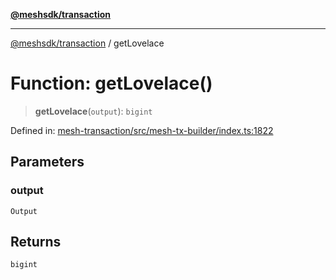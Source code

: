 [**@meshsdk/transaction**](../README.md)

***

[@meshsdk/transaction](../globals.md) / getLovelace

# Function: getLovelace()

> **getLovelace**(`output`): `bigint`

Defined in: [mesh-transaction/src/mesh-tx-builder/index.ts:1822](https://github.com/MeshJS/mesh/blob/1abde1553cbd7cf2cf4e40197fc0de9e4a7d0f49/packages/mesh-transaction/src/mesh-tx-builder/index.ts#L1822)

## Parameters

### output

`Output`

## Returns

`bigint`
